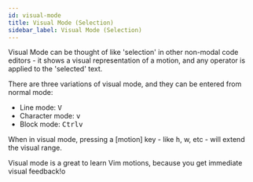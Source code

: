 ```yaml
---
id: visual-mode
title: Visual Mode (Selection)
sidebar_label: Visual Mode (Selection)
---
```


Visual Mode can be thought of like 'selection' in other non-modal code editors - it shows a visual representation of a motion,
and any operator is applied to the 'selected' text.

There are three variations of visual mode, and they can be entered from normal mode:

- Line mode: <kbd>V</kbd>
- Character mode: <kbd>v</kbd>
- Block mode: <kbd>Ctrl</kbd><kbd>v</kbd>

When in visual mode, pressing a [motion] key - like <kbd>h</kbd>, <kdb>w</kbd>, etc - will extend the visual range.

Visual mode is a great to learn Vim motions, because you get immediate visual feedback!o




